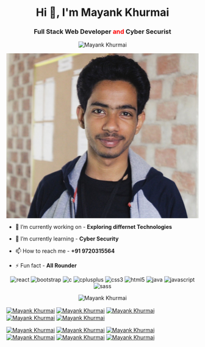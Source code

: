 <h1 align="center">Hi 👋, I'm Mayank Khurmai</h1>
<h3 align="center">Full Stack Web Developer <font color="red">and</font> Cyber Securist </h3>
<p align="center"> <img src="https://komarev.com/ghpvc/?username=Mayank-Khurmai" alt="Mayank Khurmai" /> </p>
<img align="center" alt="Mayank Khurmai's Space" src="https://github.com/Mayank-Khurmai/Mayank-Khurmai/blob/master/IMG_20200307_212820.jpg">


- 🔭 I’m currently working on - **Exploring differnet Technologies**

- 🌱 I’m currently learning - **Cyber Security**

- 📫 How to reach me - **+91 9720315564**

- ⚡ Fun fact - **All Rounder**

<p align="center"><img src="https://devicons.github.io/devicon/devicon.git/icons/react/react-original-wordmark.svg" alt="react" width="40" height="40"/> <img src="https://devicons.github.io/devicon/devicon.git/icons/bootstrap/bootstrap-plain.svg" alt="bootstrap"  width="40" height="40"/> <img src="https://devicons.github.io/devicon/devicon.git/icons/c/c-original.svg" alt="c"  width="40" height="40"/> <img src="https://devicons.github.io/devicon/devicon.git/icons/cplusplus/cplusplus-original.svg" alt="cplusplus"  width="40" height="40"/> <img src="https://devicons.github.io/devicon/devicon.git/icons/css3/css3-original-wordmark.svg" alt="css3"  width="40" height="40"/> <img src="https://devicons.github.io/devicon/devicon.git/icons/html5/html5-original-wordmark.svg" alt="html5"  width="40" height="40"/> <img src="https://devicons.github.io/devicon/devicon.git/icons/java/java-original-wordmark.svg" alt="java"  width="40" height="40"/> <img src="https://devicons.github.io/devicon/devicon.git/icons/javascript/javascript-original.svg" alt="javascript"  width="40" height="40"/> <img src="https://devicons.github.io/devicon/devicon.git/icons/sass/sass-original.svg" alt="sass"  width="40" height="40"/></p><p align="center"> <img src="https://github-readme-stats.vercel.app/api?username=Mayank-Khurmai&show_icons=true" alt="Mayank Khurmai" /> </p>

<p align="center">
  
<a href="https://www.linkedin.com/in/mayank-khurmai-a5437b15a/?originalSubdomain=in" target="blank"><img align="center" src="https://cdn.jsdelivr.net/npm/simple-icons@3.0.1/icons/linkedin.svg" alt="Mayank Khurmai" height="20" width="20" /></a>
<a href="https://www.instagram.com/mayank_khurmai/?hl=en" target="blank"><img align="center" src="https://cdn.jsdelivr.net/npm/simple-icons@3.0.1/icons/instagram.svg" alt="Mayank Khurmai" height="20" width="20" /></a>
<a href="https://www.facebook.com/people/Mayank-Khurmai/100006303272833" target="blank"><img align="center" src="https://cdn.jsdelivr.net/npm/simple-icons@3.0.1/icons/facebook.svg" alt="Mayank Khurmai" height="20" width="20" /></a>
<a href="https://www.youtube.com/channel/UC26X7i6bXvEV0XU4VH8XDSw" target="blank"><img align="center" src="https://cdn.jsdelivr.net/npm/simple-icons@3.0.1/icons/youtube.svg" alt="Mayank Khurmai" height="20" width="20" /></a>
<a href="https://www.google.com/search?q=mayank+khurmai&rlz=1C1SQJL_enIN891IN891&oq=mayank+khurmai+&aqs=chrome..69i57j35i39l2j69i59l2j69i60l3.3290j0j7&sourceid=chrome&ie=UTF-8" target="blank"><img align="center" src="https://cdn.jsdelivr.net/npm/simple-icons@3.0.1/icons/google.svg" alt="Mayank Khurmai" height="20" width="20" /></a>

<a href="http://join.skype.com/invite/kvLgk1WQkhPA" target="blank"><img align="center" src="https://cdn.jsdelivr.net/npm/simple-icons@3.0.1/icons/skype.svg" alt="Mayank Khurmai" height="20" width="20" /></a>
<a href="https://www.snapchat.com/add/mayank_khurmai" target="blank"><img align="center" src="https://cdn.jsdelivr.net/npm/simple-icons@3.0.1/icons/snapchat.svg" alt="Mayank Khurmai" height="20" width="20" /></a>
<a href="https://t.me/mayank_khurmai" target="blank"><img align="center" src="https://cdn.jsdelivr.net/npm/simple-icons@3.0.1/icons/telegram.svg" alt="Mayank Khurmai" height="20" width="20" /></a>
<a href="https://twitter.com/mayank_khurmai?lang=en" target="blank"><img align="center" src="https://cdn.jsdelivr.net/npm/simple-icons@3.0.1/icons/twitter.svg" alt="Mayank Khurmai" height="20" width="20" /></a>
<a href="https://api.whatsapp.com/send?phone=919720315564" target="blank"><img align="center" src="https://cdn.jsdelivr.net/npm/simple-icons@3.0.1/icons/whatsapp.svg" alt="Mayank Khurmai" height="20" width="20" /></a>
<a href="https://github.com/Mayank-Khurmai" target="blank"><img align="center" src="https://cdn.jsdelivr.net/npm/simple-icons@3.0.1/icons/github.svg" alt="Mayank Khurmai" height="20" width="20" /></a>


</p>






